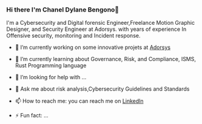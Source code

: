 ### Hi there I'm Chanel Dylane Bengono👋

I'm a Cybersecurity and Digital forensic Engineer,Freelance Motion Graphic Designer, and Security Engineer at Adorsys. with 
years of experience In Offensive security, monitoring and Incident response.

<!--
**Bengo-dev/Bengo-dev** is a ✨ _special_ ✨ repository because its `README.md` (this file) appears on your GitHub profile.

Here are some ideas to get you started: 
- 👯 I’m looking to collaborate on ...
- 😄 Pronouns: ...
-->

- 🔭 I’m currently working on some innovative projets at <a href="https://adorsys.com" rel="nofollow"> Adorsys<a>

- 🌱 I’m currently learning about Governance, Risk, and Compliance, ISMS, Rust Programming language

- 🤔 I’m looking for help with ...
- 💬 Ask me about risk analysis,Cybersecurity Guidelines and Standards
- 📫 How to reach me: you can reach me on <a href="https://linkedln.com" rel="nofollow"> Linkedln <a>
- ⚡ Fun fact: ...

